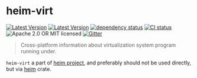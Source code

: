 # heim-virt

[![Latest Version](https://img.shields.io/crates/v/heim-virt.svg)](https://crates.io/crates/heim-virt)
[![Latest Version](https://docs.rs/heim-virt/badge.svg)](https://docs.rs/heim-virt)
[![dependency status](https://deps.rs/crate/heim-virt/0.0.11/status.svg)](https://deps.rs/crate/heim-virt/0.0.11)
[![CI status](https://github.com/heim-rs/heim/workflows/Continuous%20integration/badge.svg)](https://github.com/heim-rs/heim/actions?workflow=Continuous+integration)
![Apache 2.0 OR MIT licensed](https://img.shields.io/badge/license-Apache2.0%2FMIT-blue.svg)
[![Gitter](https://badges.gitter.im/heim-rs/heim.svg)](https://gitter.im/heim-rs/heim)

> Cross-platform information about virtualization system program running under.

`heim-virt` a part of [heim project](https://github.com/heim-rs),
and preferably should not be used directly,
but via [heim](https://crates.io/crates/heim) crate.
